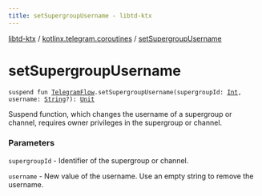 ```yaml
---
title: setSupergroupUsername - libtd-ktx
---
```


[libtd-ktx](../index.html) / [kotlinx.telegram.coroutines](index.html) / [setSupergroupUsername](./set-supergroup-username.html)

# setSupergroupUsername

`suspend fun `[`TelegramFlow`](../kotlinx.telegram.core/-telegram-flow/index.html)`.setSupergroupUsername(supergroupId: `[`Int`](https://kotlinlang.org/api/latest/jvm/stdlib/kotlin/-int/index.html)`, username: `[`String`](https://kotlinlang.org/api/latest/jvm/stdlib/kotlin/-string/index.html)`?): `[`Unit`](https://kotlinlang.org/api/latest/jvm/stdlib/kotlin/-unit/index.html)

Suspend function, which changes the username of a supergroup or channel, requires owner
privileges in the supergroup or channel.

### Parameters

`supergroupId` - Identifier of the supergroup or channel.

`username` - New value of the username. Use an empty string to remove the username.